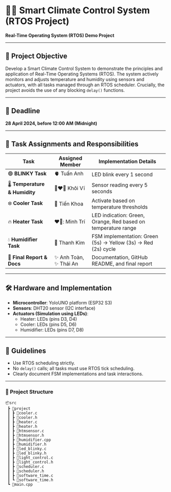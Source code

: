 # 👨‍🏫 Smart Climate Control System (RTOS Project)

**Real-Time Operating System (RTOS) Demo Project**

---

## 🎯 Project Objective

Develop a Smart Climate Control System to demonstrate the principles and application of Real-Time Operating Systems (RTOS). The system actively monitors and adjusts temperature and humidity using sensors and actuators, with all tasks managed through an RTOS scheduler. Crucially, the project avoids the use of any blocking `delay()` functions.

---

## 🚩 Deadline

**28 April 2024, before 12:00 AM (Midnight)**

---

## 📌 Task Assignments and Responsibilities

| Task                           | Assigned Member       | Implementation Details                          |
| ------------------------------ | --------------------- | ----------------------------------------------- |
| 🟢 **BLINKY Task**             | 🫀 Tuấn Anh           | LED blink every 1 second                        |
| 🌡️ **Temperature & Humidity** |  👨‍❤️‍👨 Khôi Vĩ            | Sensor reading every 5 seconds                  |
| ❄️ **Cooler Task**             | 🙂 Tiến Khoa          | Activate based on temperature thresholds        |
| 🔥 **Heater Task**             | ❤️‍🔥: Minh Trí           | LED indication: Green, Orange, Red based on temperature range |
| 💧 **Humidifier Task**         | 👏 Thanh Kim          | FSM implementation: Green (5s) → Yellow (3s) → Red (2s) cycle |
| 📑 **Final Report & Docs**     | ✨ Anh Toàn, ✨ Thái An | Documentation, GitHub README, and final report  |

---

## 🛠️ Hardware and Implementation

- **Microcontroller**: YoloUNO platform (ESP32 S3)
- **Sensors**: DHT20 sensor (I2C interface)
- **Actuators (Simulation using LEDs)**:
  - Heater: LEDs (pins D3, D4)
  - Cooler: LEDs (pins D5, D6)
  - Humidifier: LEDs (pins D7, D8)

---

## 📝 Guidelines

- Use RTOS scheduling strictly.
- No `delay()` calls; all tasks must use RTOS tick scheduling.
- Clearly document FSM implementations and task interactions.

---
### 📁 Project Structure
```
📦src
 ┣ 📂project
 ┃ ┣ 📜cooler.c
 ┃ ┣ 📜cooler.h
 ┃ ┣ 📜heater.c
 ┃ ┣ 📜heater.h
 ┃ ┣ 📜htmsensor.c
 ┃ ┣ 📜htmsensor.h
 ┃ ┣ 📜humidifier.cpp
 ┃ ┣ 📜humidifier.h
 ┃ ┣ 📜led_blinky.c
 ┃ ┣ 📜led_blinky.h
 ┃ ┣ 📜light_control.c
 ┃ ┣ 📜light_control.h
 ┃ ┣ 📜scheduler.c
 ┃ ┣ 📜scheduler.h
 ┃ ┣ 📜software_time.c
 ┃ ┗ 📜software_time.h
 ┗ 📜main.cpp
```
